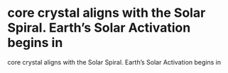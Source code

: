 # core crystal aligns with the Solar Spiral. Earth’s Solar Activation begins in

core crystal aligns with the Solar Spiral. Earth’s Solar Activation begins in